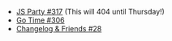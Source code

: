 - [JS Party #317](https://jsparty.fm/317) (This will 404 until Thursday!)
- [Go Time #306](https://jsparty.fm/306)
- [Changelog & Friends #28](https://changelog.com/friends/28)